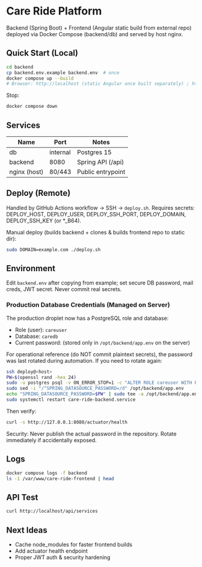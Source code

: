 # Care Ride Platform

Backend (Spring Boot) + Frontend (Angular static build from external repo) deployed via Docker Compose (backend/db) and served by host nginx.

## Quick Start (Local)
```bash
cd backend
cp backend.env.example backend.env  # once
docker compose up --build
# Browser: http://localhost (static Angular once built separately) ; http://localhost/api/services (API)
```
Stop:
```bash
docker compose down
```

## Services
| Name | Port | Notes |
|------|------|-------|
| db | internal | Postgres 15 |
| backend | 8080 | Spring API (/api) |
| nginx (host) | 80/443 | Public entrypoint |

## Deploy (Remote)
Handled by GitHub Actions workflow -> SSH -> `deploy.sh`.
Requires secrets: DEPLOY_HOST, DEPLOY_USER, DEPLOY_SSH_PORT, DEPLOY_DOMAIN, DEPLOY_SSH_KEY (or *_B64).

Manual deploy (builds backend + clones & builds frontend repo to static dir):
```bash
sudo DOMAIN=example.com ./deploy.sh
```

## Environment
Edit `backend.env` after copying from example; set secure DB password, mail creds, JWT secret.
Never commit real secrets.

### Production Database Credentials (Managed on Server)
The production droplet now has a PostgreSQL role and database:

- Role (user): `careuser`
- Database: `caredb`
- Current password: (stored only in `/opt/backend/app.env` on the server)

For operational reference (do NOT commit plaintext secrets), the password was last rotated during automation. If you need to rotate again:

```bash
ssh deploy@<host>
PW=$(openssl rand -hex 24)
sudo -u postgres psql -v ON_ERROR_STOP=1 -c "ALTER ROLE careuser WITH PASSWORD '$PW';"
sudo sed -i "/^SPRING_DATASOURCE_PASSWORD=/d" /opt/backend/app.env
echo "SPRING_DATASOURCE_PASSWORD=$PW" | sudo tee -a /opt/backend/app.env >/dev/null
sudo systemctl restart care-ride-backend.service
```

Then verify:
```bash
curl -s http://127.0.0.1:8080/actuator/health
```

Security: Never publish the actual password in the repository. Rotate immediately if accidentally exposed.

## Logs
```bash
docker compose logs -f backend
ls -1 /var/www/care-ride-frontend | head
```

## API Test
```bash
curl http://localhost/api/services
```

## Next Ideas
- Cache node_modules for faster frontend builds
- Add actuator health endpoint
- Proper JWT auth & security hardening


